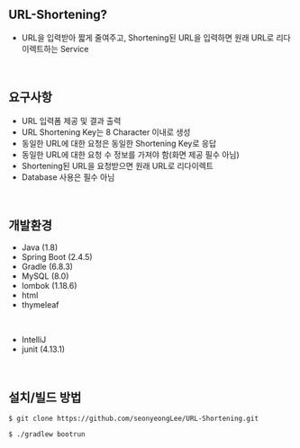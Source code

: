 ## URL-Shortening?
* URL을 입력받아 짧게 줄여주고, Shortening된 URL을 입력하면 원래 URL로 리다이렉트하는 Service

<br/>

## 요구사항
* URL 입력폼 제공 및 결과 출력
* URL Shortening Key는 8 Character 이내로 생성
* 동일한 URL에 대한 요청은 동일한 Shortening Key로 응답
* 동일한 URL에 대한 요청 수 정보를 가져야 함(화면 제공 필수 아님)
* Shortening된 URL을 요청받으면 원래 URL로 리다이렉트
* Database 사용은 필수 아님

<br/>

## 개발환경
* Java (1.8)
* Spring Boot (2.4.5)
* Gradle (6.8.3)
* MySQL (8.0)
* lombok (1.18.6)
* html
* thymeleaf

<br/>

* IntelliJ
* junit (4.13.1)

<br/>

## 설치/빌드 방법

    $ git clone https://github.com/seonyeongLee/URL-Shortening.git
    
    $ ./gradlew bootrun
